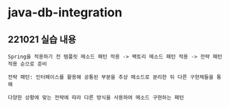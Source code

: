 # java-db-integration

## 221021 실습 내용

``Spring을 적용하기 전 템플릿 메소드 패턴 적용 -> 팩토리 메소드 패턴 적용 -> 전략 패턴 적용 순으로 준비``

``전략 패턴: 인터페이스를 활용해 공통된 부분을 추상 메소드로 분리한 뒤 다른 구현체들을 통해``
 
 ``다양한 상황에 맞는 전략에 따라 다른 방식을 사용하여 메소드 구현하는 패턴``
